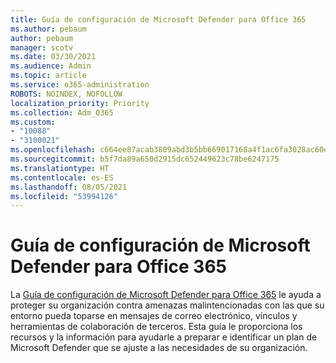 ```yaml
---
title: Guía de configuración de Microsoft Defender para Office 365
ms.author: pebaum
author: pebaum
manager: scotv
ms.date: 03/30/2021
ms.audience: Admin
ms.topic: article
ms.service: o365-administration
ROBOTS: NOINDEX, NOFOLLOW
localization_priority: Priority
ms.collection: Adm_O365
ms.custom:
- "10088"
- "3100021"
ms.openlocfilehash: c664ee87acab3809abd3b5bb669017168a4f1ac6fa3028ac60ed9c86269b1dc9
ms.sourcegitcommit: b5f7da89a650d2915dc652449623c78be6247175
ms.translationtype: HT
ms.contentlocale: es-ES
ms.lasthandoff: 08/05/2021
ms.locfileid: "53994126"
---
```

# <a name="microsoft-defender-for-office-365-setup-guide"></a>Guía de configuración de Microsoft Defender para Office 365

La [Guía de configuración de Microsoft Defender para Office 365](https://go.microsoft.com/fwlink/?linkid=2146614) le ayuda a proteger su organización contra amenazas malintencionadas con las que su entorno pueda toparse en mensajes de correo electrónico, vínculos y herramientas de colaboración de terceros. Esta guía le proporciona los recursos y la información para ayudarle a preparar e identificar un plan de Microsoft Defender que se ajuste a las necesidades de su organización.